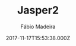 ---
title: Jasper2
github: https://github.com/jekyller/jasper2
demo: https://jekyller.github.io/jasper2/
author: Fábio Madeira
ssg:
  - Jekyll
cms:
  - No Cms
date: 2017-11-17T15:53:38.000Z
description: Full-featured Jekyll port of Ghost's default theme Casper v2 👻
stale: false
---